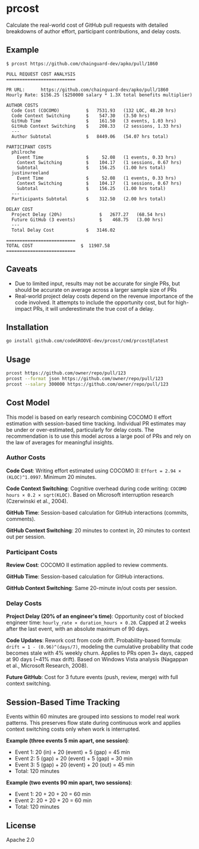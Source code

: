 # prcost

Calculate the real-world cost of GitHub pull requests with detailed breakdowns of author effort, participant contributions, and delay costs. 

## Example

```
$ prcost https://github.com/chainguard-dev/apko/pull/1860

PULL REQUEST COST ANALYSIS
==========================

PR URL:      https://github.com/chainguard-dev/apko/pull/1860
Hourly Rate: $156.25 ($250000 salary * 1.3X total benefits multiplier)

AUTHOR COSTS
  Code Cost (COCOMO)          $   7531.93   (132 LOC, 48.20 hrs)
  Code Context Switching      $    547.30   (3.50 hrs)
  GitHub Time                 $    161.50   (3 events, 1.03 hrs)
  GitHub Context Switching    $    208.33   (2 sessions, 1.33 hrs)
  ---
  Author Subtotal             $   8449.06   (54.07 hrs total)

PARTICIPANT COSTS
  philroche
    Event Time                $     52.08   (1 events, 0.33 hrs)
    Context Switching         $    104.17   (1 sessions, 0.67 hrs)
    Subtotal                  $    156.25   (1.00 hrs total)
  justinvreeland
    Event Time                $     52.08   (1 events, 0.33 hrs)
    Context Switching         $    104.17   (1 sessions, 0.67 hrs)
    Subtotal                  $    156.25   (1.00 hrs total)
  ---
  Participants Subtotal       $    312.50   (2.00 hrs total)

DELAY COST
  Project Delay (20%)              $   2677.27   (68.54 hrs)
  Future GitHub (3 events)         $    468.75   (3.00 hrs)
  ---
  Total Delay Cost            $   3146.02

==========================
TOTAL COST                  $  11907.58
==========================
```

## Caveats

* Due to limited input, results may not be accurate for single PRs, but should be accurate on average across a larger sample size of PRs
* Real-world project delay costs depend on the revenue importance of the code involved. It attempts to include the opportunity cost, but for high-impact PRs, it will underestimate the true cost of a delay.

## Installation

```bash
go install github.com/codeGROOVE-dev/prcost/cmd/prcost@latest
```

## Usage

```bash
prcost https://github.com/owner/repo/pull/123
prcost --format json https://github.com/owner/repo/pull/123
prcost --salary 300000 https://github.com/owner/repo/pull/123
```

## Cost Model

This model is based on early research combining COCOMO II effort estimation with session-based time tracking. Individual PR estimates may be under or over-estimated, particularly for delay costs. The recommendation is to use this model across a large pool of PRs and rely on the law of averages for meaningful insights.

### Author Costs

**Code Cost**: Writing effort estimated using COCOMO II: `Effort = 2.94 × (KLOC)^1.0997`. Minimum 20 minutes.

**Code Context Switching**: Cognitive overhead during code writing: `COCOMO hours × 0.2 × sqrt(KLOC)`. Based on Microsoft interruption research (Czerwinski et al., 2004).

**GitHub Time**: Session-based calculation for GitHub interactions (commits, comments).

**GitHub Context Switching**: 20 minutes to context in, 20 minutes to context out per session.

### Participant Costs

**Review Cost**: COCOMO II estimation applied to review comments.

**GitHub Time**: Session-based calculation for GitHub interactions.

**GitHub Context Switching**: Same 20-minute in/out costs per session.

### Delay Costs

**Project Delay (20% of an engineer's time)**: Opportunity cost of blocked engineer time: `hourly_rate × duration_hours × 0.20`. Capped at 2 weeks after the last event, with an absolute maximum of 90 days.

**Code Updates**: Rework cost from code drift. Probability-based formula: `drift = 1 - (0.96)^(days/7)`, modeling the cumulative probability that code becomes stale with 4% weekly churn. Applies to PRs open 3+ days, capped at 90 days (~41% max drift). Based on Windows Vista analysis (Nagappan et al., Microsoft Research, 2008).

**Future GitHub**: Cost for 3 future events (push, review, merge) with full context switching.

## Session-Based Time Tracking

Events within 60 minutes are grouped into sessions to model real work patterns. This preserves flow state during continuous work and applies context switching costs only when work is interrupted.

**Example (three events 5 min apart, one session)**:
- Event 1: 20 (in) + 20 (event) + 5 (gap) = 45 min
- Event 2: 5 (gap) + 20 (event) + 5 (gap) = 30 min
- Event 3: 5 (gap) + 20 (event) + 20 (out) = 45 min
- Total: 120 minutes

**Example (two events 90 min apart, two sessions)**:
- Event 1: 20 + 20 + 20 = 60 min
- Event 2: 20 + 20 + 20 = 60 min
- Total: 120 minutes

## License

Apache 2.0
